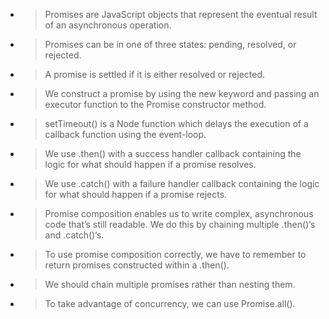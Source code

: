 - > Promises are JavaScript objects that represent the eventual result of an asynchronous operation.  

- > Promises can be in one of three states: pending, resolved, or rejected.  

- > A promise is settled if it is either resolved or rejected.  

- > We construct a promise by using the new keyword and passing an executor function to the Promise constructor method.  

- > setTimeout() is a Node function which delays the execution of a callback function using the event-loop.  

- > We use .then() with a success handler callback containing the logic for what should happen if a promise resolves.  

- > We use .catch() with a failure handler callback containing the logic for what should happen if a promise rejects.  

- > Promise composition enables us to write complex, asynchronous code that’s still readable. We do this by chaining multiple .then()‘s and .catch()‘s.  

- > To use promise composition correctly, we have to remember to return promises constructed within a .then().  

- > We should chain multiple promises rather than nesting them.  

- > To take advantage of concurrency, we can use Promise.all().  

